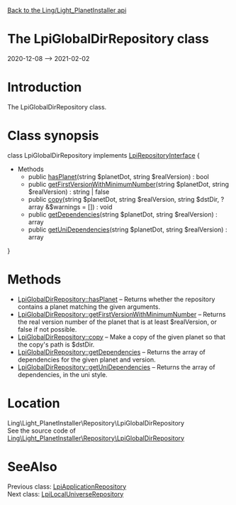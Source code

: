 [Back to the Ling/Light_PlanetInstaller api](https://github.com/lingtalfi/Light_PlanetInstaller/blob/master/doc/api/Ling/Light_PlanetInstaller.md)



The LpiGlobalDirRepository class
================
2020-12-08 --> 2021-02-02






Introduction
============

The LpiGlobalDirRepository class.



Class synopsis
==============


class <span class="pl-k">LpiGlobalDirRepository</span> implements [LpiRepositoryInterface](https://github.com/lingtalfi/Light_PlanetInstaller/blob/master/doc/api/Ling/Light_PlanetInstaller/Repository/LpiRepositoryInterface.md) {

- Methods
    - public [hasPlanet](https://github.com/lingtalfi/Light_PlanetInstaller/blob/master/doc/api/Ling/Light_PlanetInstaller/Repository/LpiGlobalDirRepository/hasPlanet.md)(string $planetDot, string $realVersion) : bool
    - public [getFirstVersionWithMinimumNumber](https://github.com/lingtalfi/Light_PlanetInstaller/blob/master/doc/api/Ling/Light_PlanetInstaller/Repository/LpiGlobalDirRepository/getFirstVersionWithMinimumNumber.md)(string $planetDot, string $realVersion) : string | false
    - public [copy](https://github.com/lingtalfi/Light_PlanetInstaller/blob/master/doc/api/Ling/Light_PlanetInstaller/Repository/LpiGlobalDirRepository/copy.md)(string $planetDot, string $realVersion, string $dstDir, ?array &$warnings = []) : void
    - public [getDependencies](https://github.com/lingtalfi/Light_PlanetInstaller/blob/master/doc/api/Ling/Light_PlanetInstaller/Repository/LpiGlobalDirRepository/getDependencies.md)(string $planetDot, string $realVersion) : array
    - public [getUniDependencies](https://github.com/lingtalfi/Light_PlanetInstaller/blob/master/doc/api/Ling/Light_PlanetInstaller/Repository/LpiGlobalDirRepository/getUniDependencies.md)(string $planetDot, string $realVersion) : array

}






Methods
==============

- [LpiGlobalDirRepository::hasPlanet](https://github.com/lingtalfi/Light_PlanetInstaller/blob/master/doc/api/Ling/Light_PlanetInstaller/Repository/LpiGlobalDirRepository/hasPlanet.md) &ndash; Returns whether the repository contains a planet matching the given arguments.
- [LpiGlobalDirRepository::getFirstVersionWithMinimumNumber](https://github.com/lingtalfi/Light_PlanetInstaller/blob/master/doc/api/Ling/Light_PlanetInstaller/Repository/LpiGlobalDirRepository/getFirstVersionWithMinimumNumber.md) &ndash; Returns the real version number of the planet that is at least $realVersion, or false if not possible.
- [LpiGlobalDirRepository::copy](https://github.com/lingtalfi/Light_PlanetInstaller/blob/master/doc/api/Ling/Light_PlanetInstaller/Repository/LpiGlobalDirRepository/copy.md) &ndash; Make a copy of the given planet so that the copy's path is $dstDir.
- [LpiGlobalDirRepository::getDependencies](https://github.com/lingtalfi/Light_PlanetInstaller/blob/master/doc/api/Ling/Light_PlanetInstaller/Repository/LpiGlobalDirRepository/getDependencies.md) &ndash; Returns the array of dependencies for the given planet and version.
- [LpiGlobalDirRepository::getUniDependencies](https://github.com/lingtalfi/Light_PlanetInstaller/blob/master/doc/api/Ling/Light_PlanetInstaller/Repository/LpiGlobalDirRepository/getUniDependencies.md) &ndash; Returns the array of dependencies, in the uni style.





Location
=============
Ling\Light_PlanetInstaller\Repository\LpiGlobalDirRepository<br>
See the source code of [Ling\Light_PlanetInstaller\Repository\LpiGlobalDirRepository](https://github.com/lingtalfi/Light_PlanetInstaller/blob/master/Repository/LpiGlobalDirRepository.php)



SeeAlso
==============
Previous class: [LpiApplicationRepository](https://github.com/lingtalfi/Light_PlanetInstaller/blob/master/doc/api/Ling/Light_PlanetInstaller/Repository/LpiApplicationRepository.md)<br>Next class: [LpiLocalUniverseRepository](https://github.com/lingtalfi/Light_PlanetInstaller/blob/master/doc/api/Ling/Light_PlanetInstaller/Repository/LpiLocalUniverseRepository.md)<br>
